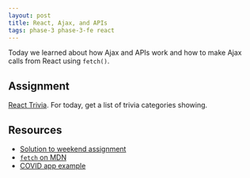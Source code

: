 ```yaml
---
layout: post
title: React, Ajax, and APIs
tags: phase-3 phase-3-fe react
---
```


Today we learned about how Ajax and APIs work and how to make Ajax calls from React using `fetch()`.

## Assignment

[React Trivia](https://classroom.github.com/a/8nRBwYMQ). For today, get a list of trivia categories showing.

## Resources

- [Solution to weekend assignment](https://github.com/momentum-team-4/react-freeshelf-cndreisbach)
- [`fetch` on MDN](https://developer.mozilla.org/en-US/docs/Web/API/Fetch_API)
- [COVID app example](https://github.com/momentum-team-4/example--react-covid/tree/main)
